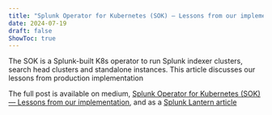 ```yaml
---
title: "Splunk Operator for Kubernetes (SOK) — Lessons from our implementation"
date: 2024-07-19
draft: false
ShowToc: true
---
```

The SOK is a Splunk-built K8s operator to run Splunk indexer clusters, search head clusters and standalone instances. This article discusses our lessons from production implementation

The full post is available on medium, [Splunk Operator for Kubernetes (SOK) — Lessons from our implementation](https://medium.com/@gjanders03/splunk-operator-for-kubernetes-sok-lessons-from-our-implementation-0982774e42fc), and as a [Splunk Lantern article](https://lantern.splunk.com/Splunk_Platform/Product_Tips/Administration/Understanding_how_to_use_the_Splunk_Operator_for_Kubernetes)
